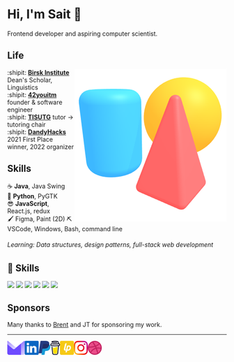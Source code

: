 # Hi, I'm Sait :wave:

Frontend developer and aspiring computer scientist.

## Life

<img align="right" src="img/scene.png">

:shipit: [**Birsk Institute**][ur] Dean's Scholar, Linguistics  
:shipit: [**42youitm**][mpldrv] founder & software engineer  
:shipit: [**TISUTG**][sug] tutor → tutoring chair  
:shipit: [**DandyHacks**][dandyhacks] 2021 First Place winner, 2022 organizer

[ur]: https://rochester.edu
[mpldrv]: https://github.com/mapledrive
[sug]: https://gkdfghkdfjgk.org
[dandyhacks]: https://dandyhacks.net

## Skills

:coffee: **Java**, Java Swing  
:snake: **Python**, PyGTK  
:sunglasses: **JavaScript**, React.js, redux  
:paintbrush: Figma, Paint (2D)
:pick: VSCode, Windows, Bash, command line

[inkscape]: https://inkscape.org
[spline]: https://spline.design

###### Learning: Data structures, design patterns, full-stack web development

## 💼 Skills

![](https://img.shields.io/badge/Code-React-informational?style=flat&logo=react&logoColor=white&color=4AB197)
![](https://img.shields.io/badge/Code-Redux-informational?style=flat&logo=Redux&logoColor=white&color=4AB197)
![](https://img.shields.io/badge/Code-Gatsby-informational?style=flat&logo=gatsby&logoColor=white&color=4AB197)
![](https://img.shields.io/badge/Code-JavaScript-informational?style=flat&logo=JavaScript&logoColor=white&color=4AB197)
![](https://img.shields.io/badge/Code-TypeScript-informational?style=flat&logo=TypeScript&logoColor=white&color=4AB197)
![](https://img.shields.io/badge/Code-MySQL-informational?style=flat&logo=MySQL&logoColor=white&color=4AB197)

## Sponsors

Many thanks to [Brent][brettz9] and JT for sponsoring my work.

[brettz9]: http://example.me

---

<a href="mailto:sait.sharifullin@gmail.com">
    <img height="32" align="left" alt="Mail" src="img/icons/protonmail.png" />
</a>

<a href="https://www.linkedin.com/in/sait-sharifullin">
    <img height="32" align="left" alt="LinkedIn" src="img/icons/linkedin.png" />
</a>

<a href="https://paypal.me/dy38">
    <img height="32" align="left" alt="Buy Me a Coffee" src="img/icons/paypal.png" />
</a>

<a href="https://www.buymeacoffee.com/cah">
    <img height="32" align="left" alt="Buy Me a Coffee" src="img/icons/buymeacoffee.png" />
</a>

<a href="https://liberapay.com/cah">
    <img height="32" align="left" alt="Liberapay" src="img/icons/liberapay.png" />
</a>

<a href="https://www.instagram.com/thecguin">
    <img height="32" align="left" alt="Instagram" src="img/icons/instagram.png" />
</a>

<a href="https://dribbble.com/cach">
    <img height="32" align="left" alt="Dribbble" src="img/icons/dribbble.png" />
</a>

